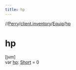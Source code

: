 ```yaml
---
title: hp
---
```

//[Perry](../../../index.html)/[client.inventory](../index.html)/[Equip](index.html)/[hp](hp.html)



# hp



[jvm]\
var [hp](hp.html): [Short](https://kotlinlang.org/api/latest/jvm/stdlib/kotlin/-short/index.html) = 0




